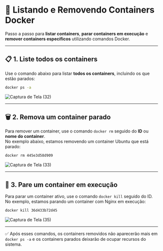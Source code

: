 # 🚀 Listando e Removendo Containers Docker

Passo a passo para **listar containers**, **parar containers em execução** e **remover containers específicos** utilizando comandos Docker.

---

## 📋 1. Liste todos os containers

Use o comando abaixo para listar **todos os containers**, incluindo os que estão parados:

```bash
docker ps -a
```
![Captura de Tela (32)](https://github.com/user-attachments/assets/168f29d5-61c4-4237-a0b4-9fd85e6969ba)

---

## 🗑️ 2. Remova um container parado

Para remover um container, use o comando `docker rm` seguido do **ID** ou **nome do container**.  
No exemplo abaixo, estamos removendo um container Ubuntu que está parado:

```bash
docker rm 445e3d58d909
```
![Captura de Tela (33)](https://github.com/user-attachments/assets/1a8b9dd3-f061-4093-a681-bc529a201673)

---

## 🛑 3. Pare um container em execução

Para parar um container ativo, use o comando `docker kill` seguido do ID.  
No exemplo, estamos parando um container com Nginx em execução:

```bash
docker kill 36d433b72d45
```
![Captura de Tela (35)](https://github.com/user-attachments/assets/584dd185-5c4e-483d-8dec-cd6cc8471f26)

---

✅ Após esses comandos, os containers removidos não aparecerão mais em `docker ps -a` e os containers parados deixarão de ocupar recursos do sistema.
